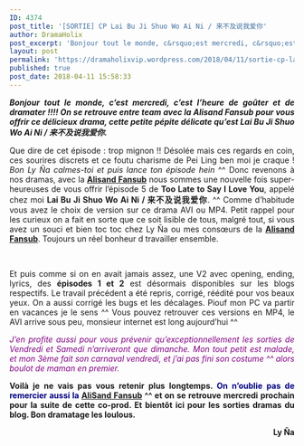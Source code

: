 ```yaml
---
ID: 4374
post_title: '[SORTIE] CP Lai Bu Ji Shuo Wo Ai Ni / 来不及说我爱你'
author: DramaHolix
post_excerpt: 'Bonjour tout le monde, c&rsquo;est mercredi, c&rsquo;est l&rsquo;heure de go&ucirc;ter et de dramater !!!! On se retrouve entre team avec la Alisand Fansub pour vous offrir ce d&eacute;licieux drama, cette petite p&eacute;pite d&eacute;licate qu&rsquo;est Lai Bu Ji Shuo Wo Ai Ni / &#26469;&#19981;&#21450;&#35828;&#25105;&#29233;&#20320;.&nbsp; Que dire de cet &eacute;pisode : trop mignon !! D&eacute;sol&eacute;e mais ces&hellip; <a href="https://dramaholixvip.wordpress.com/2018/04/11/sortie-cp-lai-bu-ji-shuo-wo-ai-ni-%E6%9D%A5%E4%B8%8D%E5%8F%8A%E8%AF%B4%E6%88%91%E7%88%B1%E4%BD%A0-episode-5/">Lire la suite <span>[SORTIE] CP Lai Bu Ji Shuo Wo Ai Ni /&nbsp;&#26469;&#19981;&#21450;&#35828;&#25105;&#29233;&#20320;</span></a>'
layout: post
permalink: 'https://dramaholixvip.wordpress.com/2018/04/11/sortie-cp-lai-bu-ji-shuo-wo-ai-ni-%E6%9D%A5%E4%B8%8D%E5%8F%8A%E8%AF%B4%E6%88%91%E7%88%B1%E4%BD%A0-episode-5/'
published: true
post_date: 2018-04-11 15:58:33
---
```

<p style="text-align:justify;"><strong><em><img data-attachment-id="3741" data-permalink="https://dramaholixvip.wordpress.com/2018/04/11/sortie-cp-lai-bu-ji-shuo-wo-ai-ni-%e6%9d%a5%e4%b8%8d%e5%8f%8a%e8%af%b4%e6%88%91%e7%88%b1%e4%bd%a0-episode-5/tltsily-episode-5/" data-orig-file="https://dramaholixvip.files.wordpress.com/2018/04/tltsily-episode-5.jpg?w=1086" data-orig-size="600,400" data-comments-opened="1" data-image-meta="{&quot;aperture&quot;:&quot;0&quot;,&quot;credit&quot;:&quot;&quot;,&quot;camera&quot;:&quot;&quot;,&quot;caption&quot;:&quot;&quot;,&quot;created_timestamp&quot;:&quot;0&quot;,&quot;copyright&quot;:&quot;&quot;,&quot;focal_length&quot;:&quot;0&quot;,&quot;iso&quot;:&quot;0&quot;,&quot;shutter_speed&quot;:&quot;0&quot;,&quot;title&quot;:&quot;&quot;,&quot;orientation&quot;:&quot;1&quot;}" data-image-title="TLTSILY EPISODE 5" data-image-description="" data-medium-file="https://dramaholixvip.files.wordpress.com/2018/04/tltsily-episode-5.jpg?w=1086?w=300" data-large-file="https://dramaholixvip.files.wordpress.com/2018/04/tltsily-episode-5.jpg?w=1086?w=600" class="aligncenter wp-image-3741 size-full" src="https://united-subs.dearclouds.com/wp-content/uploads/2018/05/1e103512cbde0179aaa86790c6c7c979.jpg" alt="" srcset="https://dramaholixvip.files.wordpress.com/2018/04/tltsily-episode-5.jpg 600w, https://dramaholixvip.files.wordpress.com/2018/04/tltsily-episode-5.jpg?w=150 150w, https://dramaholixvip.files.wordpress.com/2018/04/tltsily-episode-5.jpg?w=300 300w" sizes="(max-width: 600px) 100vw, 600px"   />Bonjour tout le monde, c&rsquo;est mercredi, c&rsquo;est l&rsquo;heure de goûter et de dramater !!!! On se retrouve entre team avec la Alisand Fansub pour vous offrir ce délicieux drama, cette petite pépite délicate qu&rsquo;est Lai Bu Ji Shuo Wo Ai Ni / 来不及说我爱你. </em></strong></p>
<p style="text-align:justify;">Que dire de cet épisode : trop mignon !! Désolée mais ces regards en coin, ces sourires discrets et ce foutu charisme de Pei Ling ben moi je craque ! <em>Bon Ly Ña calmes-toi et puis lance ton épisode hein</em> ^^ Donc revenons à nos dramas, avec la <a href="http://alisandfansub.eklablog.com/"><strong>Alisand Fansub</strong></a> nous sommes une nouvelle fois super-heureuses de vous offrir l&rsquo;épisode 5 de <strong>Too Late to Say I Love You</strong>, appelé chez moi <strong>Lai Bu Ji Shuo Wo Ai Ni / 来不及说我爱你</strong>. ^^ Comme d&rsquo;habitude vous avez le choix de version sur ce drama AVI ou MP4. Petit rappel pour les curieux on a fait en sorte que ce soit lisible de tous, malgré tout, si vous avez un souci et bien toc toc chez Ly Ña ou mes consœurs de la <a href="http://alisandfansub.eklablog.com/"><strong>Alisand Fansub</strong></a>. Toujours un réel bonheur d travailler ensemble.</p>

<a href='https://dramaholixvip.wordpress.com/2018/04/11/sortie-cp-lai-bu-ji-shuo-wo-ai-ni-%E6%9D%A5%E4%B8%8D%E5%8F%8A%E8%AF%B4%E6%88%91%E7%88%B1%E4%BD%A0-episode-5/tltsily-episode-1/'><img   src="https://dramaholixvip.files.wordpress.com/2018/04/tltsily-episode-1.jpg?w=1024&#038;h=683" class="attachment-large size-large" alt="" srcset="https://dramaholixvip.files.wordpress.com/2018/04/tltsily-episode-1.jpg 600w, https://dramaholixvip.files.wordpress.com/2018/04/tltsily-episode-1.jpg?w=150 150w, https://dramaholixvip.files.wordpress.com/2018/04/tltsily-episode-1.jpg?w=300 300w" sizes="(max-width: 600px) 100vw, 600px" data-attachment-id="3739" data-permalink="https://dramaholixvip.wordpress.com/2018/04/11/sortie-cp-lai-bu-ji-shuo-wo-ai-ni-%e6%9d%a5%e4%b8%8d%e5%8f%8a%e8%af%b4%e6%88%91%e7%88%b1%e4%bd%a0-episode-5/tltsily-episode-1/" data-orig-file="https://dramaholixvip.files.wordpress.com/2018/04/tltsily-episode-1.jpg" data-orig-size="600,400" data-comments-opened="1" data-image-meta="{&quot;aperture&quot;:&quot;0&quot;,&quot;credit&quot;:&quot;&quot;,&quot;camera&quot;:&quot;&quot;,&quot;caption&quot;:&quot;&quot;,&quot;created_timestamp&quot;:&quot;0&quot;,&quot;copyright&quot;:&quot;&quot;,&quot;focal_length&quot;:&quot;0&quot;,&quot;iso&quot;:&quot;0&quot;,&quot;shutter_speed&quot;:&quot;0&quot;,&quot;title&quot;:&quot;&quot;,&quot;orientation&quot;:&quot;1&quot;}" data-image-title="TLTSILY EPISODE 1" data-image-description="" data-medium-file="https://dramaholixvip.files.wordpress.com/2018/04/tltsily-episode-1.jpg?w=300" data-large-file="https://dramaholixvip.files.wordpress.com/2018/04/tltsily-episode-1.jpg?w=1024&#038;h=683" /></a>
<a href='https://dramaholixvip.wordpress.com/2018/04/11/sortie-cp-lai-bu-ji-shuo-wo-ai-ni-%E6%9D%A5%E4%B8%8D%E5%8F%8A%E8%AF%B4%E6%88%91%E7%88%B1%E4%BD%A0-episode-5/tltsily-episode-2/'><img   src="https://dramaholixvip.files.wordpress.com/2018/04/tltsily-episode-2.jpg?w=1024&#038;h=683" class="attachment-large size-large" alt="" srcset="https://dramaholixvip.files.wordpress.com/2018/04/tltsily-episode-2.jpg 600w, https://dramaholixvip.files.wordpress.com/2018/04/tltsily-episode-2.jpg?w=150 150w, https://dramaholixvip.files.wordpress.com/2018/04/tltsily-episode-2.jpg?w=300 300w" sizes="(max-width: 600px) 100vw, 600px" data-attachment-id="3740" data-permalink="https://dramaholixvip.wordpress.com/2018/04/11/sortie-cp-lai-bu-ji-shuo-wo-ai-ni-%e6%9d%a5%e4%b8%8d%e5%8f%8a%e8%af%b4%e6%88%91%e7%88%b1%e4%bd%a0-episode-5/tltsily-episode-2/" data-orig-file="https://dramaholixvip.files.wordpress.com/2018/04/tltsily-episode-2.jpg" data-orig-size="600,400" data-comments-opened="1" data-image-meta="{&quot;aperture&quot;:&quot;0&quot;,&quot;credit&quot;:&quot;&quot;,&quot;camera&quot;:&quot;&quot;,&quot;caption&quot;:&quot;&quot;,&quot;created_timestamp&quot;:&quot;0&quot;,&quot;copyright&quot;:&quot;&quot;,&quot;focal_length&quot;:&quot;0&quot;,&quot;iso&quot;:&quot;0&quot;,&quot;shutter_speed&quot;:&quot;0&quot;,&quot;title&quot;:&quot;&quot;,&quot;orientation&quot;:&quot;1&quot;}" data-image-title="TLTSILY EPISODE 2" data-image-description="" data-medium-file="https://dramaholixvip.files.wordpress.com/2018/04/tltsily-episode-2.jpg?w=300" data-large-file="https://dramaholixvip.files.wordpress.com/2018/04/tltsily-episode-2.jpg?w=1024&#038;h=683" /></a>

<p style="text-align:justify;">Et puis comme si on en avait jamais assez, une V2 avec opening, ending, lyrics, des <strong>épisodes 1 et 2</strong> est désormais disponibles sur les blogs respectifs. Le travail précédent a été repris, corrigé, réédité pour vos beaux yeux. On a aussi corrigé les bugs et les décalages. Piouf mon PC va partir en vacances je le sens ^^ Vous pouvez retrouver ces versions en MP4, le AVI arrive sous peu, monsieur internet est long aujourd&rsquo;hui ^^</p>
<p style="text-align:justify;"><span style="color:#800080;"><em>J&rsquo;en profite aussi pour vous prévenir qu&rsquo;exceptionnellement les sorties de Vendredi et Samedi n&rsquo;arriveront que dimanche. Mon tout petit est malade, et mon 3ème fait son carnaval vendredi, et j&rsquo;ai pas fini son costume ^^ alors boulot de maman en premier.</em></span></p>
<p style="text-align:justify;"><strong>Voilà je ne vais pas vous retenir plus longtemps. <span style="color:#000080;">On n&rsquo;oublie pas de remercier aussi la <a href="http://alisandfansub.eklablog.com/">AliSand Fansub</a></span> ^^ et on se retrouve mercredi prochain pour la suite de cette co-prod. Et bientôt ici pour les sorties dramas du blog. Bon dramatage les loulous.</strong></p>
<p style="text-align:right;"><strong>Ly Ña</strong></p>
<p style="text-align:justify;">
